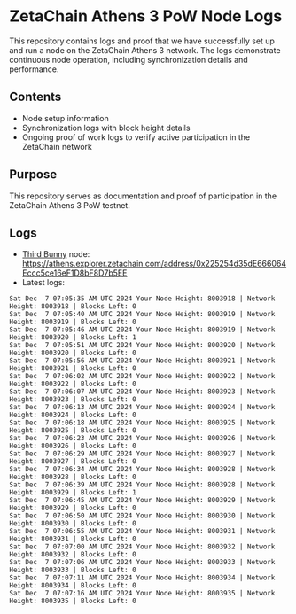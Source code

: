 # ZetaChain Athens 3 PoW Node Logs
This repository contains logs and proof that we have successfully set up and run a node on the ZetaChain Athens 3 network. The logs demonstrate continuous node operation, including synchronization details and performance.

## Contents
- Node setup information
- Synchronization logs with block height details
- Ongoing proof of work logs to verify active participation in the ZetaChain network

## Purpose
This repository serves as documentation and proof of participation in the ZetaChain Athens 3 PoW testnet.

## Logs

- [Third Bunny](https://thirdbunny.xyz/) node: https://athens.explorer.zetachain.com/address/0x225254d35dE666064Eccc5ce16eF1D8bF8D7b5EE
- Latest logs:
```
Sat Dec  7 07:05:35 AM UTC 2024 Your Node Height: 8003918 | Network Height: 8003918 | Blocks Left: 0
Sat Dec  7 07:05:40 AM UTC 2024 Your Node Height: 8003919 | Network Height: 8003919 | Blocks Left: 0
Sat Dec  7 07:05:46 AM UTC 2024 Your Node Height: 8003919 | Network Height: 8003920 | Blocks Left: 1
Sat Dec  7 07:05:51 AM UTC 2024 Your Node Height: 8003920 | Network Height: 8003920 | Blocks Left: 0
Sat Dec  7 07:05:56 AM UTC 2024 Your Node Height: 8003921 | Network Height: 8003921 | Blocks Left: 0
Sat Dec  7 07:06:02 AM UTC 2024 Your Node Height: 8003922 | Network Height: 8003922 | Blocks Left: 0
Sat Dec  7 07:06:07 AM UTC 2024 Your Node Height: 8003923 | Network Height: 8003923 | Blocks Left: 0
Sat Dec  7 07:06:13 AM UTC 2024 Your Node Height: 8003924 | Network Height: 8003924 | Blocks Left: 0
Sat Dec  7 07:06:18 AM UTC 2024 Your Node Height: 8003925 | Network Height: 8003925 | Blocks Left: 0
Sat Dec  7 07:06:23 AM UTC 2024 Your Node Height: 8003926 | Network Height: 8003926 | Blocks Left: 0
Sat Dec  7 07:06:29 AM UTC 2024 Your Node Height: 8003927 | Network Height: 8003927 | Blocks Left: 0
Sat Dec  7 07:06:34 AM UTC 2024 Your Node Height: 8003928 | Network Height: 8003928 | Blocks Left: 0
Sat Dec  7 07:06:39 AM UTC 2024 Your Node Height: 8003928 | Network Height: 8003929 | Blocks Left: 1
Sat Dec  7 07:06:45 AM UTC 2024 Your Node Height: 8003929 | Network Height: 8003929 | Blocks Left: 0
Sat Dec  7 07:06:50 AM UTC 2024 Your Node Height: 8003930 | Network Height: 8003930 | Blocks Left: 0
Sat Dec  7 07:06:55 AM UTC 2024 Your Node Height: 8003931 | Network Height: 8003931 | Blocks Left: 0
Sat Dec  7 07:07:00 AM UTC 2024 Your Node Height: 8003932 | Network Height: 8003932 | Blocks Left: 0
Sat Dec  7 07:07:06 AM UTC 2024 Your Node Height: 8003933 | Network Height: 8003933 | Blocks Left: 0
Sat Dec  7 07:07:11 AM UTC 2024 Your Node Height: 8003934 | Network Height: 8003934 | Blocks Left: 0
Sat Dec  7 07:07:16 AM UTC 2024 Your Node Height: 8003935 | Network Height: 8003935 | Blocks Left: 0
```
